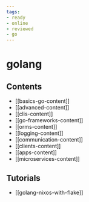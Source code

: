 ```yaml
---
tags:
- ready
- online
- reviewed
- go
---
```


# golang

## Contents

- [[basics-go-content]]
- [[advanced-content]]
- [[clis-content]]
- [[go-frameworks-content]]
- [[orms-content]]
- [[logging-content]]
- [[communication-content]]
- [[clients-content]]
- [[apps-content]]
- [[microservices-content]]

## Tutorials

- [[golang-nixos-with-flake]]
